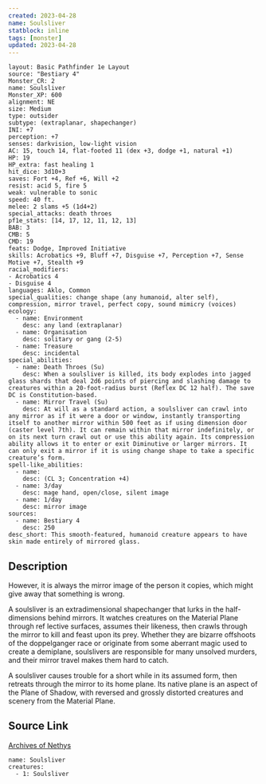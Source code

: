 ```yaml
---
created: 2023-04-28
name: Soulsliver
statblock: inline
tags: [monster]
updated: 2023-04-28
---
```

```statblock
layout: Basic Pathfinder 1e Layout
source: "Bestiary 4"
Monster_CR: 2
name: Soulsliver
Monster_XP: 600
alignment: NE
size: Medium
type: outsider
subtype: (extraplanar, shapechanger)
INI: +7
perception: +7
senses: darkvision, low-light vision
AC: 15, touch 14, flat-footed 11 (dex +3, dodge +1, natural +1)
HP: 19
HP_extra: fast healing 1
hit_dice: 3d10+3
saves: Fort +4, Ref +6, Will +2
resist: acid 5, fire 5
weak: vulnerable to sonic
speed: 40 ft.
melee: 2 slams +5 (1d4+2)
special_attacks: death throes
pf1e_stats: [14, 17, 12, 11, 12, 13]
BAB: 3
CMB: 5
CMD: 19
feats: Dodge, Improved Initiative
skills: Acrobatics +9, Bluff +7, Disguise +7, Perception +7, Sense Motive +7, Stealth +9
racial_modifiers:
- Acrobatics 4
- Disguise 4
languages: Aklo, Common
special_qualities: change shape (any humanoid, alter self), compression, mirror travel, perfect copy, sound mimicry (voices)
ecology:
  - name: Environment
    desc: any land (extraplanar)
  - name: Organisation
    desc: solitary or gang (2-5)
  - name: Treasure
    desc: incidental
special_abilities:
  - name: Death Throes (Su)
    desc: When a soulsliver is killed, its body explodes into jagged glass shards that deal 2d6 points of piercing and slashing damage to creatures within a 20-foot-radius burst (Reflex DC 12 half). The save DC is Constitution-based.
  - name: Mirror Travel (Su)
    desc: At will as a standard action, a soulsliver can crawl into any mirror as if it were a door or window, instantly transporting itself to another mirror within 500 feet as if using dimension door (caster level 7th). It can remain within that mirror indefinitely, or on its next turn crawl out or use this ability again. Its compression ability allows it to enter or exit Diminutive or larger mirrors. It can only exit a mirror if it is using change shape to take a specific creature’s form.
spell-like_abilities:
  - name:
    desc: (CL 3; Concentration +4)
  - name: 3/day
    desc: mage hand, open/close, silent image
  - name: 1/day
    desc: mirror image
sources:
  - name: Bestiary 4
    desc: 250
desc_short: This smooth-featured, humanoid creature appears to have skin made entirely of mirrored glass.
```
## Description
However, it is always the mirror image of the person it copies, which might give away that something is wrong.

A soulsliver is an extradimensional shapechanger that lurks in the half-dimensions behind mirrors. It watches creatures on the Material Plane through ref lective surfaces, assumes their likeness, then crawls through the mirror to kill and feast upon its prey. Whether they are bizarre offshoots of the doppelganger race or originate from some aberrant magic used to create a demiplane, soulslivers are responsible for many unsolved murders, and their mirror travel makes them hard to catch.

A soulsliver causes trouble for a short while in its assumed form, then retreats through the mirror to its home plane. Its native plane is an aspect of the Plane of Shadow, with reversed and grossly distorted creatures and scenery from the Material Plane.
## Source Link
[Archives of Nethys](https://aonprd.com/MonsterDisplay.aspx?ItemName=Soulsliver)
```encounter-table
name: Soulsliver
creatures:
  - 1: Soulsliver
```
